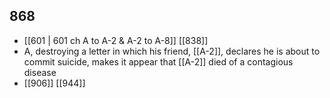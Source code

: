 ## 868
- [[601 | 601 ch A to A-2 &amp; A-2 to A-8]] [[838]] 
- A, destroying a letter in which his friend, [[A-2]], declares he is about to commit suicide, makes it appear that [[A-2]] died of a contagious disease
- [[906]] [[944]] 

